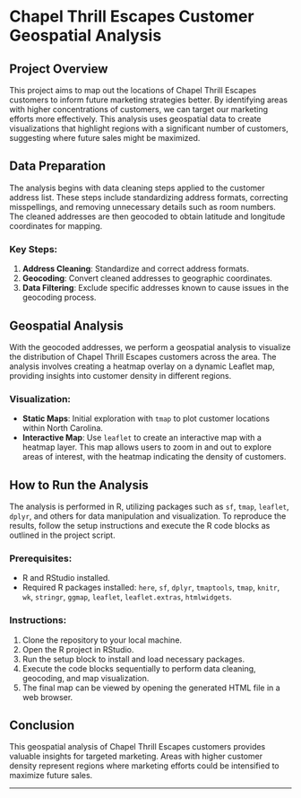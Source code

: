# Chapel Thrill Escapes Customer Geospatial Analysis

## Project Overview

This project aims to map out the locations of Chapel Thrill Escapes customers to inform future marketing strategies better. By identifying areas with higher concentrations of customers, we can target our marketing efforts more effectively. This analysis uses geospatial data to create visualizations that highlight regions with a significant number of customers, suggesting where future sales might be maximized.

## Data Preparation

The analysis begins with data cleaning steps applied to the customer address list. These steps include standardizing address formats, correcting misspellings, and removing unnecessary details such as room numbers. The cleaned addresses are then geocoded to obtain latitude and longitude coordinates for mapping.

### Key Steps:

1. **Address Cleaning**: Standardize and correct address formats.
2. **Geocoding**: Convert cleaned addresses to geographic coordinates.
3. **Data Filtering**: Exclude specific addresses known to cause issues in the geocoding process.

## Geospatial Analysis

With the geocoded addresses, we perform a geospatial analysis to visualize the distribution of Chapel Thrill Escapes customers across the area. The analysis involves creating a heatmap overlay on a dynamic Leaflet map, providing insights into customer density in different regions.

### Visualization:

- **Static Maps**: Initial exploration with `tmap` to plot customer locations within North Carolina.
- **Interactive Map**: Use `leaflet` to create an interactive map with a heatmap layer. This map allows users to zoom in and out to explore areas of interest, with the heatmap indicating the density of customers.

## How to Run the Analysis

The analysis is performed in R, utilizing packages such as `sf`, `tmap`, `leaflet`, `dplyr`, and others for data manipulation and visualization. To reproduce the results, follow the setup instructions and execute the R code blocks as outlined in the project script.

### Prerequisites:

- R and RStudio installed.
- Required R packages installed: `here`, `sf`, `dplyr`, `tmaptools`, `tmap`, `knitr`, `wk`, `stringr`, `ggmap`, `leaflet`, `leaflet.extras`, `htmlwidgets`.

### Instructions:

1. Clone the repository to your local machine.
2. Open the R project in RStudio.
3. Run the setup block to install and load necessary packages.
4. Execute the code blocks sequentially to perform data cleaning, geocoding, and map visualization.
5. The final map can be viewed by opening the generated HTML file in a web browser.

## Conclusion

This geospatial analysis of Chapel Thrill Escapes customers provides valuable insights for targeted marketing. Areas with higher customer density represent regions where marketing efforts could be intensified to maximize future sales.

---
